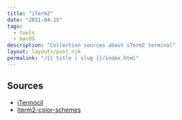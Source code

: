 ```yaml
---
title: "iTerm2"
date: "2021-04-15"
tags:
  - tools
  - macOS
description: "Collection sources about iTerm2 terminal"
layout: layouts/post.njk
permalink: "/{{ title | slug }}/index.html"
---
```


## Sources

- [iTermocil](https://github.com/TomAnthony/itermocil)
- [Iterm2-color-schemes](https://iterm2colorschemes.com/)
